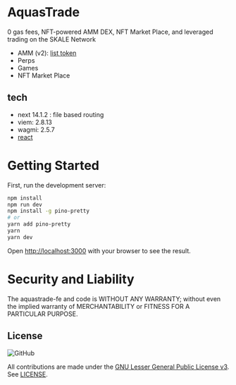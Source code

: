 # AquasTrade

0 gas fees, NFT-powered AMM DEX, NFT Market Place, and leveraged trading on the SKALE Network

- AMM (v2): [list token](/docs/addNewTokens.md)
- Perps
- Games
- NFT Market Place

## tech

- next 14.1.2 : file based routing
- viem: 2.8.13
- wagmi: 2.5.7
- [react ](react_.md)

# Getting Started

First, run the development server:

```bash
npm install
npm run dev
npm install -g pino-pretty
# or
yarn add pino-pretty
yarn
yarn dev
```

Open [http://localhost:3000](http://localhost:3000) with your browser to see the result.

# Security and Liability

The aquastrade-fe and code is WITHOUT ANY WARRANTY; without even the implied warranty of MERCHANTABILITY or FITNESS FOR A PARTICULAR PURPOSE.

## License

![GitHub](https://img.shields.io/github/license/rubyaquamarine/aquastrade-fe.svg)

All contributions are made under the [GNU Lesser General Public License v3](https://www.gnu.org/licenses/lgpl-3.0.en.html). See [LICENSE](LICENSE).
